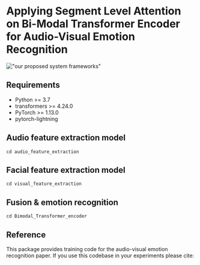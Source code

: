 # Applying Segment Level Attention on Bi-Modal Transformer Encoder for Audio-Visual Emotion Recognition

!["our proposed system frameworks"](https://github.com/Xuplussss/Applying-Segment-Level-Attention-on-Bi-Modal-Transformer-Encoder-for-Audio-Visual-EmotionRecognition/blob/main/SystemFrameworks.png?raw=true)

## Requirements
- Python >= 3.7
- transformers >= 4.24.0
- PyTorch >= 1.13.0
- pytorch-lightning

## Audio feature extraction model
```
cd audio_feature_extraction
```

## Facial feature extraction model
```
cd visual_feature_extraction
```

## Fusion & emotion recognition
```
cd Bimodal_Transformer_encoder
```

## Reference
This package provides training code for the audio-visual emotion recognition paper. If you use this codebase in your experiments please cite: 

```

```
